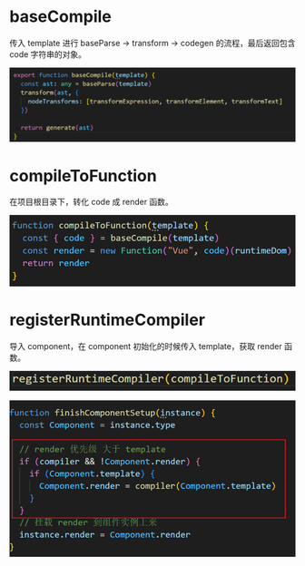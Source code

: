#	baseCompile

传入 template 进行 baseParse -> transform -> codegen 的流程，最后返回包含 code 字符串的对象。

![](https://raw.githubusercontent.com/qiulengshuo/images/master/20220611175346.png)

#	compileToFunction

在项目根目录下，转化 code 成 render 函数。

![](https://raw.githubusercontent.com/qiulengshuo/images/master/20220611175409.png)

#	registerRuntimeCompiler

导入 component，在 component 初始化的时候传入 template，获取 render 函数。

![](https://raw.githubusercontent.com/qiulengshuo/images/master/20220611175854.png)

![](https://raw.githubusercontent.com/qiulengshuo/images/master/20220611175954.png)